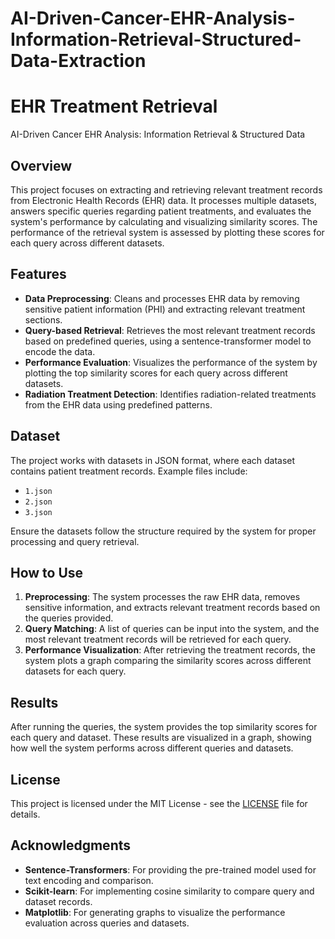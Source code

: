 # AI-Driven-Cancer-EHR-Analysis-Information-Retrieval-Structured-Data-Extraction
# EHR Treatment Retrieval
AI-Driven Cancer EHR Analysis: Information Retrieval &amp; Structured Data 

## Overview
This project focuses on extracting and retrieving relevant treatment records from Electronic Health Records (EHR) data. It processes multiple datasets, answers specific queries regarding patient treatments, and evaluates the system's performance by calculating and visualizing similarity scores. The performance of the retrieval system is assessed by plotting these scores for each query across different datasets.

## Features
- **Data Preprocessing**: Cleans and processes EHR data by removing sensitive patient information (PHI) and extracting relevant treatment sections.
- **Query-based Retrieval**: Retrieves the most relevant treatment records based on predefined queries, using a sentence-transformer model to encode the data.
- **Performance Evaluation**: Visualizes the performance of the system by plotting the top similarity scores for each query across different datasets.
- **Radiation Treatment Detection**: Identifies radiation-related treatments from the EHR data using predefined patterns.

## Dataset
The project works with datasets in JSON format, where each dataset contains patient treatment records. Example files include:
- `1.json`
- `2.json`
- `3.json`

Ensure the datasets follow the structure required by the system for proper processing and query retrieval.

## How to Use
1. **Preprocessing**: The system processes the raw EHR data, removes sensitive information, and extracts relevant treatment records based on the queries provided.
2. **Query Matching**: A list of queries can be input into the system, and the most relevant treatment records will be retrieved for each query.
3. **Performance Visualization**: After retrieving the treatment records, the system plots a graph comparing the similarity scores across different datasets for each query.

## Results
After running the queries, the system provides the top similarity scores for each query and dataset. These results are visualized in a graph, showing how well the system performs across different queries and datasets.

## License
This project is licensed under the MIT License - see the [LICENSE](LICENSE) file for details.

## Acknowledgments
- **Sentence-Transformers**: For providing the pre-trained model used for text encoding and comparison.
- **Scikit-learn**: For implementing cosine similarity to compare query and dataset records.
- **Matplotlib**: For generating graphs to visualize the performance evaluation across queries and datasets.

